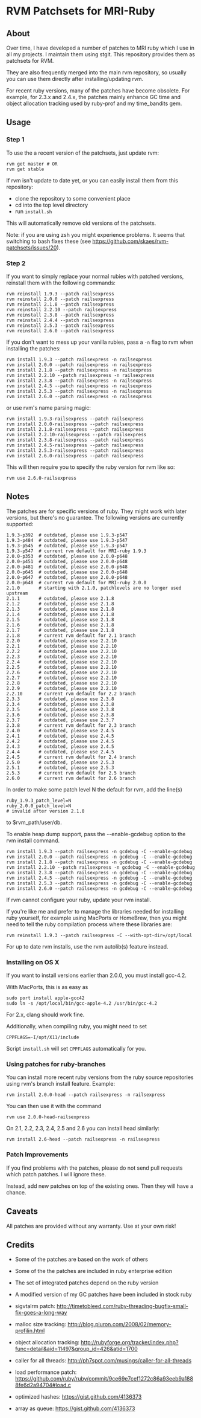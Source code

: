 # RVM Patchsets for MRI-Ruby

## About

Over time, I have developed a number of patches to MRI ruby which I use in all my
projects. I maintain them using stgit. This repository provides them as patchsets for RVM.

They are also frequently merged into the main rvm repository, so usually you can use them
directly after installing/updating rvm.

For recent ruby versions, many of the patches have become obsolete. For example, for 2.3.x
and 2.4.x, the patches mainly enhance GC time and object allocation tracking used by
ruby-prof and my time_bandits gem.

## Usage

### Step 1

To use the a recent version of the patchsets, just update rvm:

    rvm get master # OR
    rvm get stable

If rvm isn't update to date yet, or you can easily install them from this repository:

* clone the repository to some convenient place
* cd into the top level directory
* run `install.sh`

This will automatically remove old versions of the patchsets.

Note: if you are using zsh you might experience problems. It seems that
switching to bash fixes these (see https://github.com/skaes/rvm-patchsets/issues/20).

### Step 2

If you want to simply replace your normal rubies with patched versions, reinstall them
with the following commands:

    rvm reinstall 1.9.3 --patch railsexpress
    rvm reinstall 2.0.0 --patch railsexpress
    rvm reinstall 2.1.8 --patch railsexpress
    rvm reinstall 2.2.10 --patch railsexpress
    rvm reinstall 2.3.8 --patch railsexpress
    rvm reinstall 2.4.4 --patch railsexpress
    rvm reinstall 2.5.3 --patch railsexpress
    rvm reinstall 2.6.0 --patch railsexpress

If you don't want to mess up your vanilla rubies, pass a `-n` flag to rvm when installing
the patches:

    rvm install 1.9.3 --patch railsexpress -n railsexpress
    rvm install 2.0.0 --patch railsexpress -n railsexpress
    rvm install 2.1.8 --patch railsexpress -n railsexpress
    rvm install 2.2.10 --patch railsexpress -n railsexpress
    rvm install 2.3.8 --patch railsexpress -n railsexpress
    rvm install 2.4.5 --patch railsexpress -n railsexpress
    rvm install 2.5.3 --patch railsexpress -n railsexpress
    rvm install 2.6.0 --patch railsexpress -n railsexpress

or use rvm's name parsing magic:

    rvm install 1.9.3-railsexpress --patch railsexpress
    rvm install 2.0.0-railsexpress --patch railsexpress
    rvm install 2.1.8-railsexpress --patch railsexpress
    rvm install 2.2.10-railsexpress --patch railsexpress
    rvm install 2.3.8-railsexpress --patch railsexpress
    rvm install 2.4.5-railsexpress --patch railsexpress
    rvm install 2.5.3-railsexpress --patch railsexpress
    rvm install 2.6.0-railsexpress --patch railsexpress

This will then require you to specify the ruby version for rvm like so:

    rvm use 2.6.0-railsexpress

## Notes

The patches are for specific versions of ruby. They might work with later versions, but
there's no guarantee. The following versions are currently supported:

    1.9.3-p392  # outdated, please use 1.9.3-p547
    1.9.3-p484  # outdated, please use 1.9.3-p547
    1.9.3-p545  # outdated, please use 1.9.3-p547
    1.9.3-p547  # current rvm default for MRI-ruby 1.9.3
    2.0.0-p353  # outdated, please use 2.0.0-p648
    2.0.0-p451  # outdated, please use 2.0.0-p648
    2.0.0-p481  # outdated, please use 2.0.0-p648
    2.0.0-p645  # outdated, please use 2.0.0-p648
    2.0.0-p647  # outdated, please use 2.0.0-p648
    2.0.0-p648  # current rvm default for MRI-ruby 2.0.0
    2.1.0       # starting with 2.1.0, patchlevels are no longer used upstream
    2.1.1       # outdated, please use 2.1.8
    2.1.2       # outdated, please use 2.1.8
    2.1.3       # outdated, please use 2.1.8
    2.1.4       # outdated, please use 2.1.8
    2.1.5       # outdated, please use 2.1.8
    2.1.6       # outdated, please use 2.1.8
    2.1.7       # outdated, please use 2.1.8
    2.1.8       # current rvm default for 2.1 branch
    2.2.0       # outdated, please use 2.2.10
    2.2.1       # outdated, please use 2.2.10
    2.2.2       # outdated, please use 2.2.10
    2.2.3       # outdated, please use 2.2.10
    2.2.4       # outdated, please use 2.2.10
    2.2.5       # outdated, please use 2.2.10
    2.2.6       # outdated, please use 2.2.10
    2.2.7       # outdated, please use 2.2.10
    2.2.8       # outdated, please use 2.2.10
    2.2.9       # outdated, please use 2.2.10
    2.2.10      # current rvm default for 2.2 branch
    2.3.3       # outdated, please use 2.3.8
    2.3.4       # outdated, please use 2.3.8
    2.3.5       # outdated, please use 2.3.8
    2.3.6       # outdated, please use 2.3.8
    2.3.7       # outdated, please use 2.3.7
    2.3.8       # current rvm default for 2.3 branch
    2.4.0       # outdated, please use 2.4.5
    2.4.1       # outdated, please use 2.4.5
    2.4.2       # outdated, please use 2.4.5
    2.4.3       # outdated, please use 2.4.5
    2.4.4       # outdated, please use 2.4.5
    2.4.5       # current rvm default for 2.4 branch
    2.5.0       # outdated, please use 2.5.3
    2.5.1       # outdated, please use 2.5.3
    2.5.3       # current rvm default for 2.5 branch
    2.6.0       # current rvm default for 2.6 branch

In order to make some patch level N the default for rvm, add the line(s)

    ruby_1.9.3_patch_level=N
    ruby_2.0.0_patch_level=N
    # invalid after version 2.1.0

to $rvm_path/user/db.

To enable heap dump support, pass the --enable-gcdebug option to the rvm install command.

    rvm install 1.9.3 --patch railsexpress -n gcdebug -C --enable-gcdebug
    rvm install 2.0.0 --patch railsexpress -n gcdebug -C --enable-gcdebug
    rvm install 2.1.8 --patch railsexpress -n gcdebug -C --enable-gcdebug
    rvm install 2.2.10 --patch railsexpress -n gcdebug -C --enable-gcdebug
    rvm install 2.3.8 --patch railsexpress -n gcdebug -C --enable-gcdebug
    rvm install 2.4.5 --patch railsexpress -n gcdebug -C --enable-gcdebug
    rvm install 2.5.3 --patch railsexpress -n gcdebug -C --enable-gcdebug
    rvm install 2.6.0 --patch railsexpress -n gcdebug -C --enable-gcdebug

If rvm cannot configure your ruby, update your rvm install.

If you're like me and prefer to manage the libraries needed for
installing ruby yourself, for example using MacPorts or HomeBrew, then
you might need to tell the ruby compilation process where these
libraries are:

    rvm reinstall 1.9.3 --patch railsexpress -C --with-opt-dir=/opt/local

For up to date rvm installs, use the rvm autolib(s) feature instead.

### Installing on OS X

If you want to install versions earlier than 2.0.0, you must install gcc-4.2.

With MacPorts, this is as easy as

    sudo port install apple-gcc42
    sudo ln -s /opt/local/bin/gcc-apple-4.2 /usr/bin/gcc-4.2

For 2.x, clang should work fine.

Additionally, when compiling ruby, you might need to set

    CPPFLAGS=-I/opt/X11/include

Script `install.sh` will set `CPPFLAGS` automatically for you.


### Using patches for ruby-branches

You can install more recent ruby versions from the ruby source
repositories using rvm's branch install feature. Example:

    rvm install 2.0.0-head --patch railsexpress -n railsexpress

You can then use it with the command

    rvm use 2.0.0-head-railsexpress

On 2.1, 2.2, 2.3, 2.4, 2.5 and 2.6 you can install head similarly:

    rvm install 2.6-head --patch railsexpress -n railsexpress

### Patch Improvements

If you find problems with the patches, please do not send pull requests which patch
patches. I will ignore these.

Instead, add new patches on top of the existing ones. Then they will have a chance.

## Caveats

All patches are provided without any warranty. Use at your own risk!

## Credits

* Some of the patches are based on the work of others
* Some of the the patches are included in ruby enterprise edition
* The set of integrated patches depend on the ruby version
* A modified version of my GC patches have been included in stock ruby

* sigvtalrm patch: http://timetobleed.com/ruby-threading-bugfix-small-fix-goes-a-long-way
* malloc size tracking: http://blog.pluron.com/2008/02/memory-profilin.html
* object allocation tracking: http://rubyforge.org/tracker/index.php?func=detail&aid=11497&group_id=426&atid=1700
* caller for all threads: http://ph7spot.com/musings/caller-for-all-threads
* load performance patch: https://github.com/ruby/ruby/commit/9ce69e7cef1272c86a93eeb9a1888fe6d2a94704#load.c
* optimized hashes: https://gist.github.com/4136373
* array as queue: https://gist.github.com/4136373

